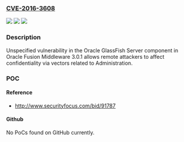 ### [CVE-2016-3608](https://cve.mitre.org/cgi-bin/cvename.cgi?name=CVE-2016-3608)
![](https://img.shields.io/static/v1?label=Product&message=n%2Fa&color=blue)
![](https://img.shields.io/static/v1?label=Version&message=n%2Fa&color=blue)
![](https://img.shields.io/static/v1?label=Vulnerability&message=n%2Fa&color=brighgreen)

### Description

Unspecified vulnerability in the Oracle GlassFish Server component in Oracle Fusion Middleware 3.0.1 allows remote attackers to affect confidentiality via vectors related to Administration.

### POC

#### Reference
- http://www.securityfocus.com/bid/91787

#### Github
No PoCs found on GitHub currently.

